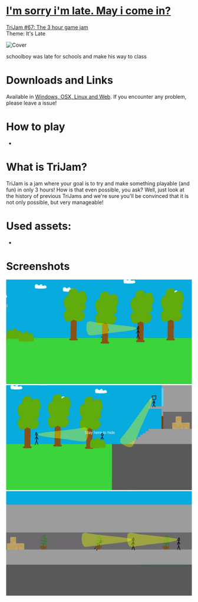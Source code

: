 # [I'm sorry i'm late. May i come in?](https://teamon.itch.io/im-sorry-im-late-may-i-come-in)
[TriJam #67: The 3 hour game jam](https://itch.io/jam/trijam-67)  
Theme: It's Late

![Cover](Screenshots/Cover.png)

schoolboy was late for schools and make his way to class

# Downloads and Links
Available in [Windows, OSX, Linux and Web](https://teamon.itch.io/this-world-definitely-need-a-hero-but-you-are-just-a-spear). If you encounter any problem, please leave a issue! 

#  How to play
 * 

# What is TriJam?
TriJam is a jam where your goal is to try and make something playable (and fun) in only 3 hours! How is that even possible, you ask? Well, just look at the history of previous TriJams and we're sure you'll be convinced that it is not only possible, but very manageable!

# Used assets:
 * 

# Screenshots
![Screen1](Screenshots/1.jpg)  
![Screen1](Screenshots/2.jpg)  
![Screen1](Screenshots/3.jpg)  
